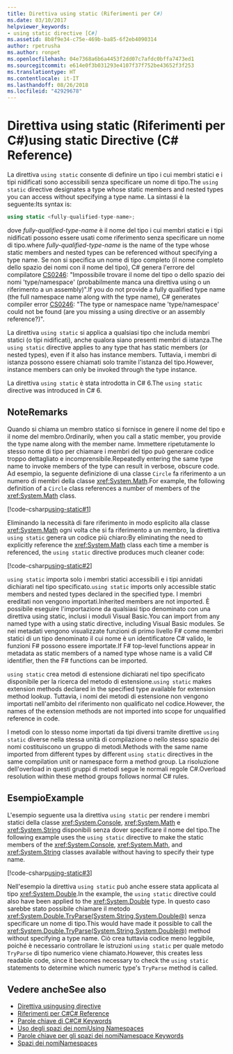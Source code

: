 ```yaml
---
title: Direttiva using static (Riferimenti per C#)
ms.date: 03/10/2017
helpviewer_keywords:
- using static directive [C#]
ms.assetid: 8b8f9e34-c75e-469b-ba85-6f2eb4090314
author: rpetrusha
ms.author: ronpet
ms.openlocfilehash: 04e7368a6b6a4453f2dd07c7afdc0bffa7473ed1
ms.sourcegitcommit: e614e0f3b031293e4107f37f752be43652f3f253
ms.translationtype: HT
ms.contentlocale: it-IT
ms.lasthandoff: 08/26/2018
ms.locfileid: "42929678"
---
```

# <a name="using-static-directive-c-reference"></a><span data-ttu-id="9ddd3-102">Direttiva using static (Riferimenti per C#)</span><span class="sxs-lookup"><span data-stu-id="9ddd3-102">using static Directive (C# Reference)</span></span>

<span data-ttu-id="9ddd3-103">La direttiva `using static` consente di definire un tipo i cui membri statici e i tipi nidificati sono accessibili senza specificare un nome di tipo.</span><span class="sxs-lookup"><span data-stu-id="9ddd3-103">The `using static` directive designates a type whose static members and nested types you can access without specifying a type name.</span></span> <span data-ttu-id="9ddd3-104">La sintassi è la seguente:</span><span class="sxs-lookup"><span data-stu-id="9ddd3-104">Its syntax is:</span></span>

```csharp
using static <fully-qualified-type-name>;
```

<span data-ttu-id="9ddd3-105">dove *fully-qualified-type-name* è il nome del tipo i cui membri statici e i tipi nidificati possono essere usati come riferimento senza specificare un nome di tipo.</span><span class="sxs-lookup"><span data-stu-id="9ddd3-105">where *fully-qualified-type-name* is the name of the type whose static members and nested types can be referenced without specifying a type name.</span></span> <span data-ttu-id="9ddd3-106">Se non si specifica un nome di tipo completo (il nome completo dello spazio dei nomi con il nome del tipo), C# genera l'errore del compilatore [CS0246](../compiler-messages/cs0246.md): "Impossibile trovare il nome del tipo o dello spazio dei nomi 'type/namespace' (probabilmente manca una direttiva using o un riferimento a un assembly)".</span><span class="sxs-lookup"><span data-stu-id="9ddd3-106">If you do not provide a fully qualified type name (the full namespace name along with the type name), C# generates compiler error [CS0246](../compiler-messages/cs0246.md): "The type or namespace name 'type/namespace' could not be found (are you missing a using directive or an assembly reference?)".</span></span>

<span data-ttu-id="9ddd3-107">La direttiva `using static` si applica a qualsiasi tipo che includa membri statici (o tipi nidificati), anche qualora siano presenti membri di istanza.</span><span class="sxs-lookup"><span data-stu-id="9ddd3-107">The `using static` directive applies to any type that has static members (or nested types), even if it also has instance members.</span></span> <span data-ttu-id="9ddd3-108">Tuttavia, i membri di istanza possono essere chiamati solo tramite l'istanza del tipo.</span><span class="sxs-lookup"><span data-stu-id="9ddd3-108">However, instance members can only be invoked through the type instance.</span></span>

<span data-ttu-id="9ddd3-109">La direttiva `using static` è stata introdotta in C# 6.</span><span class="sxs-lookup"><span data-stu-id="9ddd3-109">The `using static` directive was introduced in C# 6.</span></span>

## <a name="remarks"></a><span data-ttu-id="9ddd3-110">Note</span><span class="sxs-lookup"><span data-stu-id="9ddd3-110">Remarks</span></span>
 
<span data-ttu-id="9ddd3-111">Quando si chiama un membro statico si fornisce in genere il nome del tipo e il nome del membro.</span><span class="sxs-lookup"><span data-stu-id="9ddd3-111">Ordinarily, when you call a static member, you provide the type name along with the member name.</span></span> <span data-ttu-id="9ddd3-112">Immettere ripetutamente lo stesso nome di tipo per chiamare i membri del tipo può generare codice troppo dettagliato e incomprensibile.</span><span class="sxs-lookup"><span data-stu-id="9ddd3-112">Repeatedly entering the same type name to invoke members of the type can result in verbose, obscure code.</span></span> <span data-ttu-id="9ddd3-113">Ad esempio, la seguente definizione di una classe `Circle` fa riferimento a un numero di membri della classe <xref:System.Math>.</span><span class="sxs-lookup"><span data-stu-id="9ddd3-113">For example, the following definition of a `Circle` class references a number of members of the <xref:System.Math> class.</span></span>
  
[!code-csharp[using-static#1](../../../../samples/snippets/csharp/language-reference/keywords/using/using-static1.cs#1)]

<span data-ttu-id="9ddd3-114">Eliminando la necessità di fare riferimento in modo esplicito alla classe <xref:System.Math> ogni volta che si fa riferimento a un membro, la direttiva `using static` genera un codice più chiaro:</span><span class="sxs-lookup"><span data-stu-id="9ddd3-114">By eliminating the need to explicitly reference the <xref:System.Math> class each time a member is referenced, the `using static` directive produces much cleaner code:</span></span>

[!code-csharp[using-static#2](../../../../samples/snippets/csharp/language-reference/keywords/using/using-static2.cs#1)]

<span data-ttu-id="9ddd3-115">`using static` importa solo i membri statici accessibili e i tipi annidati dichiarati nel tipo specificato.</span><span class="sxs-lookup"><span data-stu-id="9ddd3-115">`using static` imports only accessible static members and nested types declared in the specified type.</span></span>  <span data-ttu-id="9ddd3-116">I membri ereditati non vengono importati.</span><span class="sxs-lookup"><span data-stu-id="9ddd3-116">Inherited members are not imported.</span></span>  <span data-ttu-id="9ddd3-117">È possibile eseguire l'importazione da qualsiasi tipo denominato con una direttiva using static, inclusi i moduli Visual Basic.</span><span class="sxs-lookup"><span data-stu-id="9ddd3-117">You can import from any named type with a using static directive, including Visual Basic modules.</span></span>  <span data-ttu-id="9ddd3-118">Se nei metadati vengono visualizzate funzioni di primo livello F# come membri statici di un tipo denominato il cui nome è un identificatore C# valido, le funzioni F# possono essere importate.</span><span class="sxs-lookup"><span data-stu-id="9ddd3-118">If F# top-level functions appear in metadata as static members of a named type whose name is a valid C# identifier, then the F# functions can be imported.</span></span>  
  
 <span data-ttu-id="9ddd3-119">`using static` crea metodi di estensione dichiarati nel tipo specificato disponibile per la ricerca del metodo di estensione.</span><span class="sxs-lookup"><span data-stu-id="9ddd3-119">`using static` makes extension methods declared in the specified type available for extension method lookup.</span></span>  <span data-ttu-id="9ddd3-120">Tuttavia, i nomi dei metodi di estensione non vengono importati nell'ambito del riferimento non qualificato nel codice.</span><span class="sxs-lookup"><span data-stu-id="9ddd3-120">However, the names of the extension methods are not imported into scope for unqualified reference in code.</span></span>  
  
 <span data-ttu-id="9ddd3-121">I metodi con lo stesso nome importati da tipi diversi tramite direttive `using static` diverse nella stessa unità di compilazione o nello stesso spazio dei nomi costituiscono un gruppo di metodi.</span><span class="sxs-lookup"><span data-stu-id="9ddd3-121">Methods with the same name imported from different types by different `using static` directives in the same compilation unit or namespace form a method group.</span></span>  <span data-ttu-id="9ddd3-122">La risoluzione dell'overload in questi gruppi di metodi segue le normali regole C#.</span><span class="sxs-lookup"><span data-stu-id="9ddd3-122">Overload resolution within these method groups follows normal C# rules.</span></span>  
  
## <a name="example"></a><span data-ttu-id="9ddd3-123">Esempio</span><span class="sxs-lookup"><span data-stu-id="9ddd3-123">Example</span></span>

<span data-ttu-id="9ddd3-124">L'esempio seguente usa la direttiva `using static` per rendere i membri statici della classe <xref:System.Console>, <xref:System.Math> e <xref:System.String> disponibili senza dover specificare il nome del tipo.</span><span class="sxs-lookup"><span data-stu-id="9ddd3-124">The following example uses the `using static` directive to make the static members of the <xref:System.Console>, <xref:System.Math>, and <xref:System.String> classes available without having to specify their type name.</span></span>

[!code-csharp[using-static#3](../../../../samples/snippets/csharp/language-reference/keywords/using/using-static3.cs)]

<span data-ttu-id="9ddd3-125">Nell'esempio la direttiva `using static` può anche essere stata applicata al tipo <xref:System.Double>.</span><span class="sxs-lookup"><span data-stu-id="9ddd3-125">In the example, the `using static` directive could also have been applied to the <xref:System.Double> type.</span></span> <span data-ttu-id="9ddd3-126">In questo caso sarebbe stato possibile chiamare il metodo <xref:System.Double.TryParse(System.String,System.Double@)> senza specificare un nome di tipo.</span><span class="sxs-lookup"><span data-stu-id="9ddd3-126">This would have made it possible to call the <xref:System.Double.TryParse(System.String,System.Double@)> method without specifying a type name.</span></span> <span data-ttu-id="9ddd3-127">Ciò crea tuttavia codice meno leggibile, poiché è necessario controllare le istruzioni `using static` per quale metodo `TryParse` di tipo numerico viene chiamato.</span><span class="sxs-lookup"><span data-stu-id="9ddd3-127">However, this creates less readable code, since it becomes necessary to check the `using static` statements to determine which numeric type's `TryParse` method is called.</span></span>

## <a name="see-also"></a><span data-ttu-id="9ddd3-128">Vedere anche</span><span class="sxs-lookup"><span data-stu-id="9ddd3-128">See also</span></span>

- [<span data-ttu-id="9ddd3-129">Direttiva using</span><span class="sxs-lookup"><span data-stu-id="9ddd3-129">using directive</span></span>](using-directive.md)
- [<span data-ttu-id="9ddd3-130">Riferimenti per C#</span><span class="sxs-lookup"><span data-stu-id="9ddd3-130">C# Reference</span></span>](../../../csharp/language-reference/index.md)
- [<span data-ttu-id="9ddd3-131">Parole chiave di C#</span><span class="sxs-lookup"><span data-stu-id="9ddd3-131">C# Keywords</span></span>](../../../csharp/language-reference/keywords/index.md)
- [<span data-ttu-id="9ddd3-132">Uso degli spazi dei nomi</span><span class="sxs-lookup"><span data-stu-id="9ddd3-132">Using Namespaces</span></span>](../../../csharp/programming-guide/namespaces/using-namespaces.md)
- [<span data-ttu-id="9ddd3-133">Parole chiave per gli spazi dei nomi</span><span class="sxs-lookup"><span data-stu-id="9ddd3-133">Namespace Keywords</span></span>](../../../csharp/language-reference/keywords/namespace-keywords.md)
- [<span data-ttu-id="9ddd3-134">Spazi dei nomi</span><span class="sxs-lookup"><span data-stu-id="9ddd3-134">Namespaces</span></span>](../../../csharp/programming-guide/namespaces/index.md)
